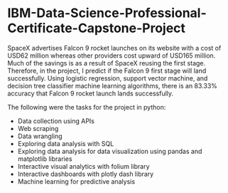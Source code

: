 # IBM-Data-Science-Professional-Certificate-Capstone-Project
SpaceX advertises Falcon 9 rocket launches on its website with a cost of USD62 million whereas other providers cost upward of USD165 million. Much of the savings is as a result of SpaceX reusing the first stage. Therefore, in the project, I predict if the Falcon 9 first stage will land successfully. Using logistic regression, support vector machine, and decision tree classifier machine learning algorithms, there is an 83.33% accuracy that Falcon 9 rocket launch lands successfully.

The following were the tasks for the project in python:

- Data collection using APIs
- Web scraping
-	Data wrangling
-	Exploring data analysis with SQL
-	Exploring data analysis for data visualization using pandas and matplotlib libraries
-	Interactive visual analytics with folium library
-	Interactive dashboards with plotly dash library
-	Machine learning for predictive analysis
